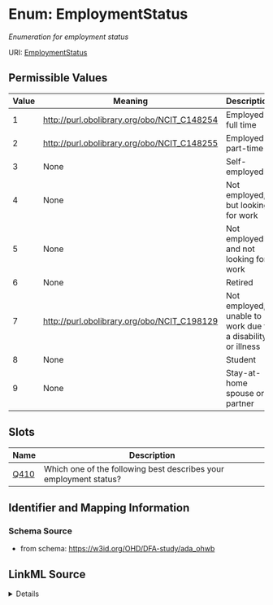 # Enum: EmploymentStatus 




_Enumeration for employment status_



URI: [EmploymentStatus](EmploymentStatus.md)

## Permissible Values

| Value | Meaning | Description |
| --- | --- | --- |
| 1 | http://purl.obolibrary.org/obo/NCIT_C148254 | Employed full time |
| 2 | http://purl.obolibrary.org/obo/NCIT_C148255 | Employed part-time |
| 3 | None | Self-employed |
| 4 | None | Not employed, but looking for work |
| 5 | None | Not employed and not looking for work |
| 6 | None | Retired |
| 7 | http://purl.obolibrary.org/obo/NCIT_C198129 | Not employed, unable to work due to a disability or illness |
| 8 | None | Student |
| 9 | None | Stay-at-home spouse or partner |




## Slots

| Name | Description |
| ---  | --- |
| [Q410](Q410.md) | Which one of the following best describes your employment status? |






## Identifier and Mapping Information







### Schema Source


* from schema: https://w3id.org/OHD/DFA-study/ada_ohwb






## LinkML Source

<details>
```yaml
name: EmploymentStatus
description: Enumeration for employment status
from_schema: https://w3id.org/OHD/DFA-study/ada_ohwb
rank: 1000
permissible_values:
  '1':
    text: '1'
    description: Employed full time
    meaning: http://purl.obolibrary.org/obo/NCIT_C148254
  '2':
    text: '2'
    description: Employed part-time
    meaning: http://purl.obolibrary.org/obo/NCIT_C148255
  '3':
    text: '3'
    description: Self-employed
  '4':
    text: '4'
    description: Not employed, but looking for work
  '5':
    text: '5'
    description: Not employed and not looking for work
  '6':
    text: '6'
    description: Retired
  '7':
    text: '7'
    description: Not employed, unable to work due to a disability or illness
    meaning: http://purl.obolibrary.org/obo/NCIT_C198129
  '8':
    text: '8'
    description: Student
  '9':
    text: '9'
    description: Stay-at-home spouse or partner

```
</details>
